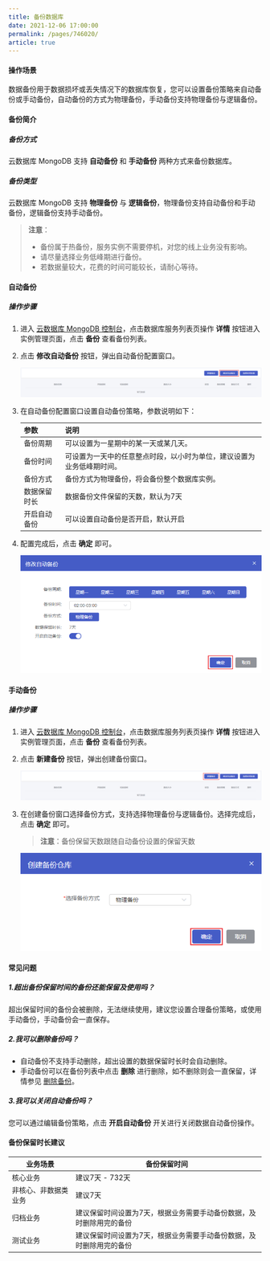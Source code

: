 ```yaml
---
title: 备份数据库
date: 2021-12-06 17:00:00
permalink: /pages/746020/
article: true
---
```



#### 操作场景

数据备份用于数据损坏或丢失情况下的数据库恢复，您可以设置备份策略来自动备份或手动备份，自动备份的方式为物理备份，手动备份支持物理备份与逻辑备份。

#### 备份简介

##### 备份方式

云数据库 MongoDB 支持 **自动备份** 和 **手动备份** 两种方式来备份数据库。

##### 备份类型

云数据库 MongoDB 支持 **物理备份** 与 **逻辑备份**，物理备份支持自动备份和手动备份，逻辑备份支持手动备份。

> **注意**：
>
> - 备份属于热备份，服务实例不需要停机，对您的线上业务没有影响。
> - 请尽量选择业务低峰期进行备份。
> - 若数据量较大，花费的时间可能较长，请耐心等待。

#### 自动备份

##### 操作步骤

1. 进入 [云数据库 MongoDB 控制台](https://console.capitalonline.net/mongodb)，点击数据库服务列表页操作 **详情** 按钮进入实例管理页面，点击 **备份** 查看备份列表。

2. 点击 **修改自动备份** 按钮，弹出自动备份配置窗口。

   ![bak_auto](./../../pic/bak_auto.png)

3. 在自动备份配置窗口设置自动备份策略，参数说明如下：

   | 参数         | 说明                                                         |
   | ------------ | ------------------------------------------------------------ |
   | 备份周期     | 可以设置为一星期中的某一天或某几天。                         |
   | 备份时间     | 可设置为一天中的任意整点时段，以小时为单位，建议设置为业务低峰期时间。 |
   | 备份方式     | 备份方式为物理备份，将会备份整个数据库实例。                 |
   | 数据保留时长 | 数据备份文件保留的天数，默认为7天                            |
   | 开启自动备份 | 可以设置自动备份是否开启，默认开启                           |

4. 配置完成后，点击 **确定** 即可。

   ![bak_autopopup](./../../pic/bak_autopopup.png)

#### 手动备份

##### 操作步骤

1. 进入 [云数据库 MongoDB 控制台](https://console.capitalonline.net/mongodb)，点击数据库服务列表页操作 **详情** 按钮进入实例管理页面，点击 **备份** 查看备份列表。

2. 点击 **新建备份** 按钮，弹出创建备份窗口。

   ![bak_manual](./../../pic/bak_manual.png)

3. 在创建备份窗口选择备份方式，支持选择物理备份与逻辑备份。选择完成后，点击 **确定** 即可。

   > **注意**：备份保留天数跟随自动备份设置的保留天数

   ![bak_manualpopup](./../../pic/bak_manualpopup.png)

#### 常见问题

##### 1.超出备份保留时间的备份还能保留及使用吗？

超出保留时间的备份会被删除，无法继续使用，建议您设置合理备份策略，或使用手动备份，手动备份会一直保存。

##### 2.我可以删除备份吗？

- 自动备份不支持手动删除，超出设置的数据保留时长时会自动删除。
- 手动备份可以在备份列表中点击 **删除** 进行删除，如不删除则会一直保留，详情参见 [删除备份](https://github.com/capitalonline/cds-document/blob/dev/数据库服务/MySQL/04.操作指南/07.备份恢复/02.删除备份.md)。

##### 3.我可以关闭自动备份吗？

您可以通过编辑备份策略，点击 **开启自动备份** 开关进行关闭数据自动备份操作。

#### 备份保留时长建议

| 业务场景             | 备份保留时间                                                 |
| -------------------- | ------------------------------------------------------------ |
| 核心业务             | 建议7天 - 732天                                              |
| 非核心、非数据类业务 | 建议7天                                                      |
| 归档业务             | 建议保留时间设置为7天，根据业务需要手动备份数据，及时删除用完的备份 |
| 测试业务             | 建议保留时间设置为7天，根据业务需要手动备份数据，及时删除用完的备份 |

